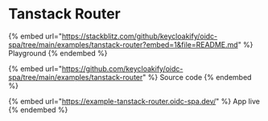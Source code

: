 # Tanstack Router

{% embed url="https://stackblitz.com/github/keycloakify/oidc-spa/tree/main/examples/tanstack-router?embed=1&file=README.md" %}
Playground
{% endembed %}

{% embed url="https://github.com/keycloakify/oidc-spa/tree/main/examples/tanstack-router" %}
Source code
{% endembed %}

{% embed url="https://example-tanstack-router.oidc-spa.dev/" %}
App live
{% endembed %}

